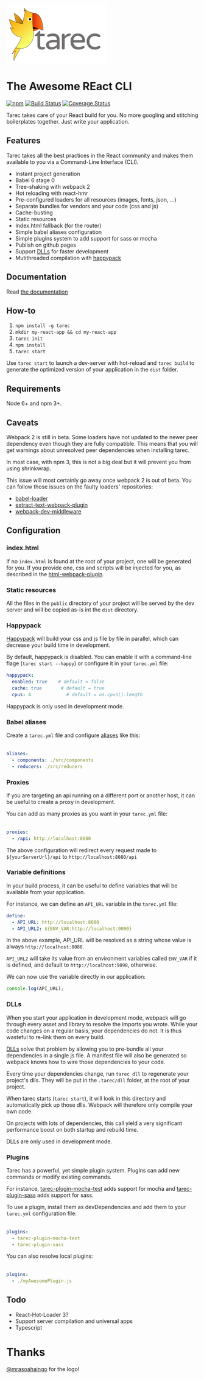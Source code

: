 ![Tarec logo](img/logo.png)

# The Awesome REact CLI

[![npm](https://img.shields.io/npm/v/tarec.svg)](https://www.npmjs.com/package/tarec)
[![Build Status](https://travis-ci.org/geowarin/tarec.svg?branch=master)](https://travis-ci.org/geowarin/tarec)
[![Coverage Status](https://coveralls.io/repos/github/geowarin/tarec/badge.svg?branch=master)](https://coveralls.io/github/geowarin/tarec?branch=master)

Tarec takes care of your React build for you. No more googling and stitching boilerplates together. Just write your application.

## Features

Tarec takes all the best practices in the React community and makes them available to you via a Command-Line Interface (CLI).

* Instant project generation
* Babel 6 stage 0
* Tree-shaking with webpack 2
* Hot reloading with react-hmr
* Pre-configured loaders for all resources (images, fonts, json, ...)
* Separate bundles for vendors and your code (css and js)
* Cache-busting
* Static resources
* Index.html fallback (for the router)
* Simple babel aliases configuration
* Simple plugins system to add support for sass or mocha
* Publish on github pages
* Support [DLLs](http://engineering.invisionapp.com/post/optimizing-webpack/) for faster development
* Mutithreaded compilation with [happypack](https://github.com/amireh/happypack)

## Documentation

Read [the documentation](http://geowarin.github.io/tarec/)

## How-to

1. `npm install -g tarec`
2. `mkdir my-react-app && cd my-react-app`
3. `tarec init`
3. `npm install`
4. `tarec start`

Use `tarec start` to launch a dev-server with hot-reload and `tarec build` to generate the optimized version of your application
in the `dist` folder.

## Requirements

Node 6+ and npm 3+.

## Caveats

Webpack 2 is still in beta. Some loaders have not updated to the newer peer dependency even though they are fully compatible.
This means that you will get warnings about unresolved peer dependencies when installing tarec.

In most case, with npm 3, this is not a big deal but it will prevent you from using shrinkwrap.

This issue will most certainly go away once webpack 2 is out of beta.
You can follow those issues on the faulty loaders' repositories:

* [babel-loader](https://github.com/babel/babel-loader/issues/239)
* [extract-text-webpack-plugin](https://github.com/webpack/extract-text-webpack-plugin/issues/168)
* [webpack-dev-middleware](https://github.com/webpack/webpack-dev-middleware/issues/45)

## Configuration

### index.html

If no `index.html` is found at the root of your project, one will be generated for you.
If you provide one, css and scripts will be injected for you,
as described in the [html-webpack-plugin](https://github.com/ampedandwired/html-webpack-plugin).

### Static resources

All the files in the `public` directory of your project will be served by the dev server and will be copied
as-is int the `dist` directory.

### Happypack

[Happypack](https://github.com/amireh/happypack) will build your css and js file by file in parallel, which
can decrease your build time in development.

By default, happypack is disabled. You can enable it with a command-line flage (`tarec start --happy`) or
configure it in your `tarec.yml` file:

```yml
happypack:
  enabled: true    # default = false
  cache: true       # default = true
  cpus: 4             # default = os.cpus().length
```

Happypack is only used in development mode.

### Babel aliases

Create a `tarec.yml` file and configure [aliases](https://github.com/tleunen/babel-plugin-module-alias) like this:

```yaml

aliases:
  - components: ./src/components
  - reducers: ./src/reducers

```

### Proxies

If you are targeting an api running on a different port or another host, it can be useful to create a proxy in development.

You can add as many proxies as you want in your `tarec.yml` file:

```yaml

proxies:
  - /api: http://localhost:8080

```

The above configuration will redirect every request made to `${yourServerUrl}/api` to `http://localhost:8080/api`

### Variable definitions

In your build process, it can be useful to define variables that will be available
from your application.

For instance, we can define an `API_URL` variable in the `tarec.yml` file:

```yaml
define:
  - API_URL: http://localhost:8080
  - API_URL2: ${ENV_VAR:http://localhost:9090}
```

In the above example, API_URL will be resolved as a string whose value is always
`http://localhost:8080`.

`API_URL2` will take its value from an environment variables
called `ENV_VAR` if it is defined, and default to `http://localhost:9090`, otherwise.

We can now use the variable directly in our application:

```javascript
console.log(API_URL);
```

### DLLs

When you start your application in development mode, webpack will go through every asset and library to resolve the imports
you wrote.
While your code changes on a regular basis, your dependencies do not.
It is thus wasteful to re-link them on every build.

[DLLs](http://engineering.invisionapp.com/post/optimizing-webpack/) solve that problem by allowing you to pre-bundle
all your dependencies in a single js file. A manifest file will also be generated so webpack knows how to wire
those dependencies to your code.

Every time your dependencies change, run `tarec dll` to regenerate your project's dlls.
They will be put in the `.tarec/dll` folder, at the root of your project.

When tarec starts (`tarec start`), it will look in this directory and automatically pick up those dlls.
Webpack will therefore only compile your own code.

On projects with lots of dependencies, this call yield a very significant performance boost on both startup and
rebuild time.

DLLs are only used in development mode.

### Plugins

Tarec has a powerful, yet simple plugin system.
Plugins can add new commands or modify existing commands.

For instance, [tarec-plugin-mocha-test](https://github.com/geowarin/tarec-plugin-mocha-test) adds support for mocha
and [tarec-plugin-sass](https://github.com/geowarin/tarec-plugin-sass) adds support for sass.

To use a plugin, install them as devDependencies and add them to your `tarec.yml` configuration file:

```yaml

plugins:
  - tarec-plugin-mocha-test
  - tarec-plugin-sass

```

You can also resolve local plugins:


```yaml

plugins:
  - ./myAwesomePlugin.js

```

## Todo

* React-Hot-Loader 3?
* Support server compilation and universal apps
* Typescript

# Thanks

[@mrasoahaingo](https://github.com/mrasoahaingo) for the logo!
